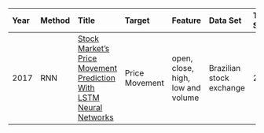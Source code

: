 Year|Method|Title|Target|Feature|Data Set|Time Span|Evaluation|
|:--|:---- |:----|:-----|:------|:-------|:--------|:---------|
2017 |RNN |[Stock Market’s Price Movement Prediction With LSTM Neural Networks](https://ieeexplore.ieee.org/stamp/stamp.jsp?arnumber=7966019&casa\_token=zfjHmuzfYxoAAAAA:e3SINWKQNwdlpvDeO2X8VUxyzYQs9\_A9oVp\_BNRbbkHPxeXe3zzPZ7hSbxP5rhHH0vm6TYk5Qw) |Price Movement |open, close, high, low and volume |Brazilian stock exchange |2014 |Acc, Pre, Rec, F1
